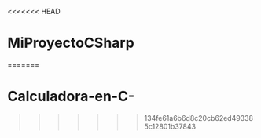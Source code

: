 <<<<<<< HEAD
# MiProyectoCSharp
=======
# Calculadora-en-C-
>>>>>>> 134fe61a6b6d8c20cb62ed493385c12801b37843
